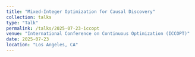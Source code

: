 ```yaml
---
title: "Mixed-Integer Optimization for Causal Discovery"
collection: talks
type: "Talk"
permalink: /talks/2025-07-23-iccopt
venue: "International Conference on Continuous Optimization (ICCOPT)"
date: 2025-07-23
location: "Los Angeles, CA"
---
```


